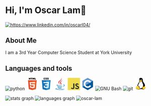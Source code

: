 <h1 align="left">Hi, I'm Oscar Lam👋</h1>
<a href="https://www.linkedin.com/in/oscarl04/" target="blank"><img align="center" src="https://img.shields.io/badge/LinkedIn-blue?logo=linkedin&logoColor=white&style=for-the-badge" alt="https://www.linkedin.com/in/oscarl04/" height="30" width="100" /></a>
<h2 align="left">About Me</h2>
<p>I am a 3rd Year Computer Science Student at York University</p>
<h2 align="left">Languages and tools</h2>
<p align="left">
  <img src="https://raw.githubusercontent.com/danielcranney/readme-generator/main/public/icons/skills/python-colored.svg" width="40" height="40" alt="python"/>
  <img src="https://raw.githubusercontent.com/devicons/devicon/master/icons/html5/html5-original-wordmark.svg" width="40" height="40" alt="html"/>
  <img src="https://raw.githubusercontent.com/devicons/devicon/master/icons/css3/css3-original-wordmark.svg" width="40" height="40" alt="css"/>
  <img src="https://raw.githubusercontent.com/devicons/devicon/master/icons/java/java-original.svg" width="40" height="40" alt="java"/>
  <img src="https://raw.githubusercontent.com/devicons/devicon/master/icons/javascript/javascript-original.svg" width="40" height="40" alt="javascript"/>
  <img src="https://raw.githubusercontent.com/devicons/devicon/master/icons/c/c-original.svg" width="40" height="40" alt="c"/>
  <img src="https://raw.githubusercontent.com/danielcranney/readme-generator/main/public/icons/skills/gnubash.svg" width="40" height="40" alt="GNU Bash"/>
  <img src="https://www.vectorlogo.zone/logos/git-scm/git-scm-icon.svg" width="40" height="40" alt="git"/>
  <img src="https://raw.githubusercontent.com/devicons/devicon/master/icons/linux/linux-original.svg" width="40" height="40" alt="linux"/>
</p>

<img src="https://github-readme-stats.vercel.app/api?username=Virtu41&hide_title=true&hide_rank=true&show_icons=true&include_all_commits=true&count_private=true&disable_animations=false&theme=omni&locale=en&hide_border=true&order=1" height="200" alt="stats graph"  />
<img src="https://github-readme-stats.vercel.app/api/top-langs?username=Virtu41&locale=en&hide_title=false&layout=compact&card_width=320&langs_count=6&theme=omni&hide_border=true&order=2" height="200" alt="languages graph"  />

<img src="https://visitor-badge.laobi.icu/badge?page_id=Virtu41.Virtu41" alt="oscar-lam" />
<!--
**Virtu41/Virtu41** is a ✨ _special_ ✨ repository because its `README.md` (this file) appears on your GitHub profile.


Here are some ideas to get you started:

- 🔭 I’m currently working on ...
- 🌱 I’m currently learning ...
- 👯 I’m looking to collaborate on ...
- 🤔 I’m looking for help with ...
- 💬 Ask me about ...
- 📫 How to reach me: ...
- 😄 Pronouns: ...
- ⚡ Fun fact: ...
-->
